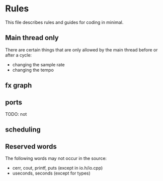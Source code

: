 # Rules
This file describes rules and guides for coding in minimal.

## Main thread only
There are certain things that are only allowed by the main thread before or after a cycle:
  * changing the sample rate
  * changing the tempo

## fx graph

## ports
TODO: not

## scheduling

## Reserved words
The following words may not occur in the source:
  * cerr, cout, printf, puts (except in io.h/io.cpp)
  * useconds, seconds (except for types)

